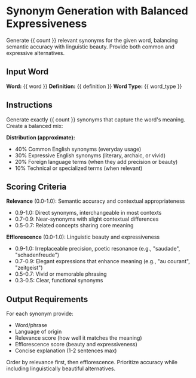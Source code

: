 # Synonym Generation with Balanced Expressiveness

Generate {{ count }} relevant synonyms for the given word, balancing semantic accuracy with linguistic beauty. Provide both common and expressive alternatives.

## Input Word
**Word:** {{ word }}
**Definition:** {{ definition }}
**Word Type:** {{ word_type }}

## Instructions

Generate exactly {{ count }} synonyms that capture the word's meaning. Create a balanced mix:

**Distribution (approximate):**
- 40% Common English synonyms (everyday usage)
- 30% Expressive English synonyms (literary, archaic, or vivid)
- 20% Foreign language terms (when they add precision or beauty)
- 10% Technical or specialized terms (when relevant)

## Scoring Criteria

**Relevance** (0.0-1.0): Semantic accuracy and contextual appropriateness
- 0.9-1.0: Direct synonyms, interchangeable in most contexts
- 0.7-0.9: Near-synonyms with slight contextual differences
- 0.5-0.7: Related concepts sharing core meaning

**Efflorescence** (0.0-1.0): Linguistic beauty and expressiveness
- 0.9-1.0: Irreplaceable precision, poetic resonance (e.g., "saudade", "schadenfreude")
- 0.7-0.9: Elegant expressions that enhance meaning (e.g., "au courant", "zeitgeist")
- 0.5-0.7: Vivid or memorable phrasing
- 0.3-0.5: Clear, functional synonyms

## Output Requirements

For each synonym provide:
- Word/phrase
- Language of origin
- Relevance score (how well it matches the meaning)
- Efflorescence score (beauty and expressiveness)
- Concise explanation (1-2 sentences max)

Order by relevance first, then efflorescence. Prioritize accuracy while including linguistically beautiful alternatives.